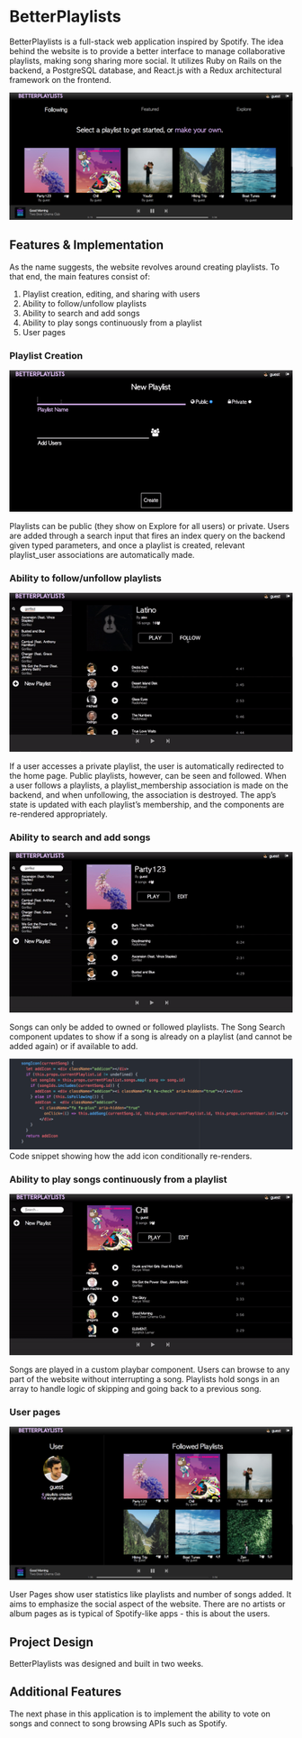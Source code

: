 # BetterPlaylists

[BetterPlaylists Live]: https://betterplaylists.herokuapp.com/#/

BetterPlaylists is a full-stack web application inspired by Spotify. The idea behind the website is to provide a better interface to manage collaborative playlists, making song sharing more social. It utilizes Ruby on Rails on the backend, a PostgreSQL database, and React.js with a Redux architectural framework on the frontend.  

![homepage](docs/screencasts/home.png)


## Features & Implementation

As the name suggests, the website revolves around creating playlists. To that end, the main features consist of:

<ol>
  <li>Playlist creation, editing, and sharing with users</li>
  <li>Ability to follow/unfollow playlists</li>
  <li>Ability to search and add songs</li>
  <li>Ability to play songs continuously from a playlist</li>
  <li>User pages</li>
</ol>


### Playlist Creation

![demo](docs/screencasts/make_playlist.gif)

Playlists can be public (they show on Explore for all users) or private. Users are added through a search input that fires an index query on the backend given typed parameters, and once a playlist is created, relevant playlist_user associations are automatically made.

### Ability to follow/unfollow playlists

![demo](docs/screencasts/follow.gif)

If a user accesses a private playlist, the user is automatically redirected to the home page. Public playlists, however, can be seen and followed. When a user follows a playlists, a playlist_membership association is made on the backend, and when unfollowing, the association is destroyed. The app’s state is updated with each playlist’s membership, and the components are re-rendered appropriately.


### Ability to search and add songs

![demo](docs/screencasts/addsong.gif)

Songs can only be added to owned or followed playlists. The Song Search component updates to show if a song is already on a playlist (and cannot be added again) or if available to add.

![song_icon_code](docs/screencasts/addicon.png)
Code snippet showing how the add icon conditionally re-renders.


### Ability to play songs continuously from a playlist

![demo](docs/screencasts/playsong.gif)

Songs are played in a custom playbar component. Users can browse to any part of the website without interrupting a song. Playlists hold songs in an array to handle logic of skipping and going back to a previous song.

### User pages

![homepage](docs/screencasts/userpage.png)

User Pages show user statistics like playlists and number of songs added. It aims to emphasize the social aspect of the website. There are no artists or album pages as is typical of Spotify-like apps - this is about the users.

## Project Design

BetterPlaylists was designed and built in two weeks.

[Original Proposal]: docs/README.md


## Additional Features

The next phase in this application is to implement the ability to vote on songs and connect to song browsing APIs such as Spotify.
